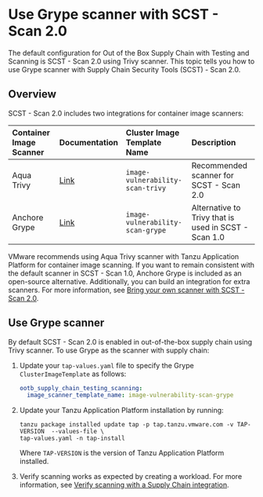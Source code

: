 # Use Grype scanner with SCST - Scan 2.0

The default configuration for Out of the Box Supply Chain with Testing and Scanning is
SCST - Scan 2.0 using Trivy scanner.
This topic tells you how to use Grype scanner with Supply Chain Security Tools (SCST) - Scan 2.0.

## <a id="overview"></a> Overview

SCST - Scan 2.0 includes two integrations for container image scanners:

| Container Image Scanner | Documentation                                | Cluster Image Template Name      | Description                                          |
|:------------------------|:---------------------------------------------|:---------------------------------|:-----------------------------------------------------|
| Aqua Trivy              | [Link](https://aquasecurity.github.io/trivy) | `image-vulnerability-scan-trivy` | Recommended scanner for SCST - Scan 2.0              |
| Anchore Grype           | [Link](https://github.com/anchore/grype)     | `image-vulnerability-scan-grype` | Alternative to Trivy that is used in SCST - Scan 1.0 |

VMware recommends using Aqua Trivy scanner with Tanzu Application Platform for container image
scanning. If you want to remain consistent with the default scanner in SCST - Scan 1.0, Anchore
Grype is included as an open-source alternative. Additionally, you can build an integration for
extra scanners. For more information, see
[Bring your own scanner with SCST - Scan 2.0](bring-your-own-scanner.hbs.md).

## <a id="use-grype"></a> Use Grype scanner

By default SCST - Scan 2.0 is enabled in out-of-the-box supply chain using Trivy scanner.
To use Grype as the scanner with supply chain:

1. Update your `tap-values.yaml` file to specify the Grype `ClusterImageTemplate` as follows:

    ```yaml
    ootb_supply_chain_testing_scanning:
      image_scanner_template_name: image-vulnerability-scan-grype
    ```

1. Update your Tanzu Application Platform installation by running:

   ```console
   tanzu package installed update tap -p tap.tanzu.vmware.com -v TAP-VERSION  --values-file \
   tap-values.yaml -n tap-install
   ```

   Where `TAP-VERSION` is the version of Tanzu Application Platform installed.

1. Verify scanning works as expected by creating a workload. For more information,
   see [Verify scanning with a Supply Chain integration](verify-app-scanning-supply-chain.hbs.md).

